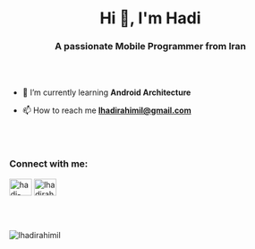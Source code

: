 <h1 align="center">Hi 👋, I'm Hadi</h1>
<h3 align="center">A passionate Mobile Programmer from Iran</h3>

<br/>
<br/>

- 🌱 I’m currently learning **Android Architecture**

- 📫 How to reach me **lhadirahimil@gmail.com**

<br/>
<br/>

<h3 align="left">Connect with me:</h3>
<p align="left">
<a href="https://linkedin.com/in/hadi-rahimi-1ab624230" target="blank"><img align="center" src="https://raw.githubusercontent.com/rahuldkjain/github-profile-readme-generator/master/src/images/icons/Social/linked-in-alt.svg" alt="hadi-rahimi-1ab624230" height="30" width="40" /></a>
<a href="https://instagram.com/lhadirahimil" target="blank"><img align="center" src="https://raw.githubusercontent.com/rahuldkjain/github-profile-readme-generator/master/src/images/icons/Social/instagram.svg" alt="lhadirahimil" height="30" width="40" /></a>
</p>

<br/>
<br/>

<p><img align="center" src="https://github-readme-stats.vercel.app/api/top-langs?username=lhadirahimil&show_icons=true&theme=dark&locale=en&layout=compact" alt="lhadirahimil" /></p>
